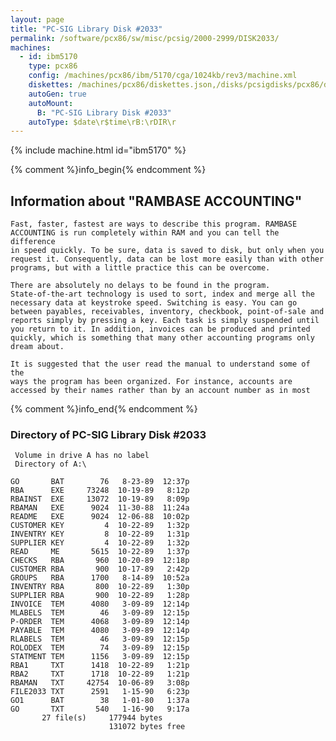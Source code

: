 ```yaml
---
layout: page
title: "PC-SIG Library Disk #2033"
permalink: /software/pcx86/sw/misc/pcsig/2000-2999/DISK2033/
machines:
  - id: ibm5170
    type: pcx86
    config: /machines/pcx86/ibm/5170/cga/1024kb/rev3/machine.xml
    diskettes: /machines/pcx86/diskettes.json,/disks/pcsigdisks/pcx86/diskettes.json
    autoGen: true
    autoMount:
      B: "PC-SIG Library Disk #2033"
    autoType: $date\r$time\rB:\rDIR\r
---
```


{% include machine.html id="ibm5170" %}

{% comment %}info_begin{% endcomment %}

## Information about "RAMBASE ACCOUNTING"

    Fast, faster, fastest are ways to describe this program. RAMBASE
    ACCOUNTING is run completely within RAM and you can tell the difference
    in speed quickly. To be sure, data is saved to disk, but only when you
    request it. Consequently, data can be lost more easily than with other
    programs, but with a little practice this can be overcome.
    
    There are absolutely no delays to be found in the program.
    State-of-the-art technology is used to sort, index and merge all the
    necessary data at keystroke speed. Switching is easy. You can go
    between payables, receivables, inventory, checkbook, point-of-sale and
    reports simply by pressing a key. Each task is simply suspended until
    you return to it. In addition, invoices can be produced and printed
    quickly, which is something that many other accounting programs only
    dream about.
    
    It is suggested that the user read the manual to understand some of the
    ways the program has been organized. For instance, accounts are
    accessed by their names rather than by an account number as in most
{% comment %}info_end{% endcomment %}


### Directory of PC-SIG Library Disk #2033

     Volume in drive A has no label
     Directory of A:\

    GO       BAT        76   8-23-89  12:37p
    RBA      EXE     73248  10-19-89   8:12p
    RBAINST  EXE     13072  10-19-89   8:09p
    RBAMAN   EXE      9024  11-30-88  11:24a
    README   EXE      9024  12-06-88  10:02p
    CUSTOMER KEY         4  10-22-89   1:32p
    INVENTRY KEY         8  10-22-89   1:31p
    SUPPLIER KEY         4  10-22-89   1:32p
    READ     ME       5615  10-22-89   1:37p
    CHECKS   RBA       960  10-20-89  12:18p
    CUSTOMER RBA       900  10-17-89   2:42p
    GROUPS   RBA      1700   8-14-89  10:52a
    INVENTRY RBA       800  10-22-89   1:30p
    SUPPLIER RBA       900  10-22-89   1:28p
    INVOICE  TEM      4080   3-09-89  12:14p
    MLABELS  TEM        46   3-09-89  12:15p
    P-ORDER  TEM      4068   3-09-89  12:14p
    PAYABLE  TEM      4080   3-09-89  12:14p
    RLABELS  TEM        46   3-09-89  12:15p
    ROLODEX  TEM        74   3-09-89  12:15p
    STATMENT TEM      1156   3-09-89  12:15p
    RBA1     TXT      1418  10-22-89   1:21p
    RBA2     TXT      1718  10-22-89   1:21p
    RBAMAN   TXT     42754  10-06-89   3:08p
    FILE2033 TXT      2591   1-15-90   6:23p
    GO1      BAT        38   1-01-80   1:37a
    GO       TXT       540   1-16-90   9:17a
           27 file(s)     177944 bytes
                          131072 bytes free
